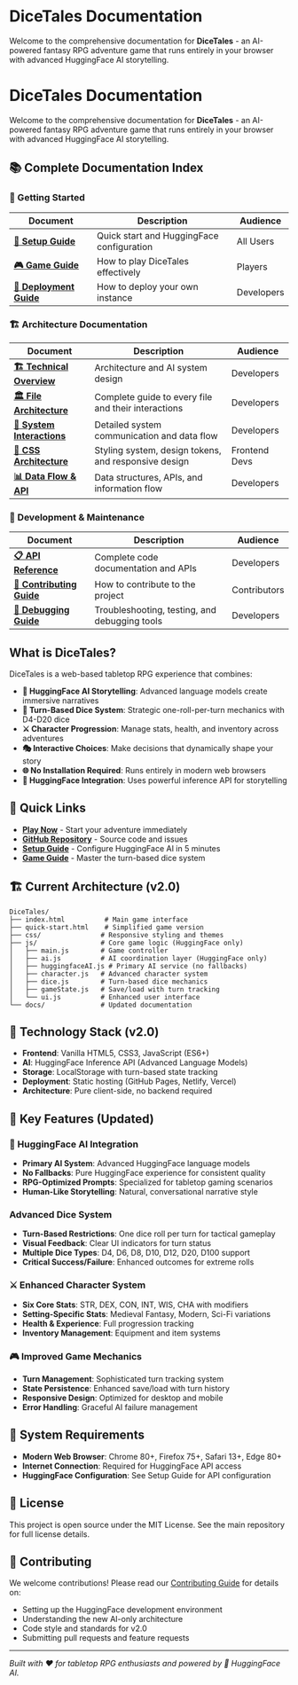 # DiceTales Documentation

Welcome to the comprehensive documentation for **DiceTales** - an AI-powered fantasy RPG adventure game that runs entirely in your browser with advanced HuggingFace AI storytelling.

# DiceTales Documentation

Welcome to the comprehensive documentation for **DiceTales** - an AI-powered fantasy RPG adventure game that runs entirely in your browser with advanced HuggingFace AI storytelling.

## 📚 Complete Documentation Index

### 🚀 Getting Started
| Document | Description | Audience |
|----------|-------------|----------|
| **[📖 Setup Guide](SETUP_GUIDE.md)** | Quick start and HuggingFace configuration | All Users |
| **[🎮 Game Guide](GAME_GUIDE.md)** | How to play DiceTales effectively | Players |
| **[🚀 Deployment Guide](DEPLOYMENT_GUIDE.md)** | How to deploy your own instance | Developers |

### 🏗️ Architecture Documentation
| Document | Description | Audience |
|----------|-------------|----------|
| **[🏗️ Technical Overview](TECHNICAL_OVERVIEW.md)** | Architecture and AI system design | Developers |
| **[🏛️ File Architecture](FILE_ARCHITECTURE.md)** | Complete guide to every file and their interactions | Developers |
| **[🔄 System Interactions](SYSTEM_INTERACTIONS.md)** | Detailed system communication and data flow | Developers |
| **[🎨 CSS Architecture](CSS_ARCHITECTURE.md)** | Styling system, design tokens, and responsive design | Frontend Devs |
| **[📊 Data Flow & API](DATA_FLOW_API.md)** | Data structures, APIs, and information flow | Developers |

### 🔧 Development & Maintenance
| Document | Description | Audience |
|----------|-------------|----------|
| **[📋 API Reference](API_REFERENCE.md)** | Complete code documentation and APIs | Developers |
| **[🤝 Contributing Guide](CONTRIBUTING.md)** | How to contribute to the project | Contributors |
| **[🐛 Debugging Guide](DEBUGGING_GUIDE.md)** | Troubleshooting, testing, and debugging tools | Developers |

## What is DiceTales?

DiceTales is a web-based tabletop RPG experience that combines:

- **🤗 HuggingFace AI Storytelling**: Advanced language models create immersive narratives  
- **🎯 Turn-Based Dice System**: Strategic one-roll-per-turn mechanics with D4-D20 dice
- **⚔️ Character Progression**: Manage stats, health, and inventory across adventures
- **🎭 Interactive Choices**: Make decisions that dynamically shape your story
- **🌐 No Installation Required**: Runs entirely in modern web browsers
- **🔧 HuggingFace Integration**: Uses powerful inference API for storytelling

## 🚀 Quick Links

- **[Play Now](../index.html)** - Start your adventure immediately
- **[GitHub Repository](https://github.com/AsleshSura/DiceTales)** - Source code and issues
- **[Setup Guide](SETUP_GUIDE.md)** - Configure HuggingFace AI in 5 minutes
- **[Game Guide](GAME_GUIDE.md)** - Master the turn-based dice system

## 🏗️ Current Architecture (v2.0)

```
DiceTales/
├── index.html          # Main game interface
├── quick-start.html    # Simplified game version
├── css/               # Responsive styling and themes
├── js/                # Core game logic (HuggingFace only)
│   ├── main.js        # Game controller
│   ├── ai.js          # AI coordination layer (HuggingFace only)
│   ├── huggingfaceAI.js # Primary AI service (no fallbacks)
│   ├── character.js   # Advanced character system
│   ├── dice.js        # Turn-based dice mechanics
│   ├── gameState.js   # Save/load with turn tracking
│   └── ui.js          # Enhanced user interface
└── docs/              # Updated documentation
```

## 🔧 Technology Stack (v2.0)

- **Frontend**: Vanilla HTML5, CSS3, JavaScript (ES6+)
- **AI**: HuggingFace Inference API (Advanced Language Models)
- **Storage**: LocalStorage with turn-based state tracking
- **Deployment**: Static hosting (GitHub Pages, Netlify, Vercel)
- **Architecture**: Pure client-side, no backend required

## 🎯 Key Features (Updated)

### 🤗 HuggingFace AI Integration
- **Primary AI System**: Advanced HuggingFace language models
- **No Fallbacks**: Pure HuggingFace experience for consistent quality
- **RPG-Optimized Prompts**: Specialized for tabletop gaming scenarios
- **Human-Like Storytelling**: Natural, conversational narrative style

### Advanced Dice System
- **Turn-Based Restrictions**: One dice roll per turn for tactical gameplay
- **Visual Feedback**: Clear UI indicators for turn status
- **Multiple Dice Types**: D4, D6, D8, D10, D12, D20, D100 support
- **Critical Success/Failure**: Enhanced outcomes for extreme rolls

### ⚔️ Enhanced Character System
- **Six Core Stats**: STR, DEX, CON, INT, WIS, CHA with modifiers
- **Setting-Specific Stats**: Medieval Fantasy, Modern, Sci-Fi variations
- **Health & Experience**: Full progression tracking
- **Inventory Management**: Equipment and item systems

### 🎮 Improved Game Mechanics
- **Turn Management**: Sophisticated turn tracking system
- **State Persistence**: Enhanced save/load with turn history
- **Responsive Design**: Optimized for desktop and mobile
- **Error Handling**: Graceful AI failure management

## 🚨 System Requirements

- **Modern Web Browser**: Chrome 80+, Firefox 75+, Safari 13+, Edge 80+
- **Internet Connection**: Required for HuggingFace API access
- **HuggingFace Configuration**: See Setup Guide for API configuration

## 📝 License

This project is open source under the MIT License. See the main repository for full license details.

## 🤝 Contributing

We welcome contributions! Please read our [Contributing Guide](CONTRIBUTING.md) for details on:

- Setting up the HuggingFace development environment
- Understanding the new AI-only architecture
- Code style and standards for v2.0
- Submitting pull requests and feature requests

---

*Built with ❤️ for tabletop RPG enthusiasts and powered by 🤗 HuggingFace AI.*
